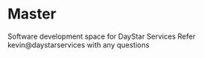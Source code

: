 # Master
Software development space for DayStar Services
Refer kevin@daystarservices with any questions
